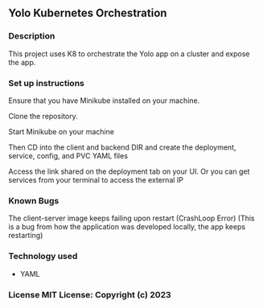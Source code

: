## Yolo Kubernetes Orchestration

### Description

This project uses K8 to orchestrate the Yolo app on a cluster and expose the app.

### Set up instructions

Ensure that you have Minikube installed on your machine.

Clone the repository.

Start Minikube on your machine

Then CD into the client and backend DIR and create the deployment, service, config, and PVC YAML files

Access the link shared on the deployment tab on your UI. Or you can get services from your terminal to access the external IP

### Known Bugs

The client-server image keeps failing upon restart (CrashLoop Error) (This is a bug from how the application was developed locally, the app keeps restarting)

### Technology used

- YAML

### License MIT License: Copyright (c) 2023
